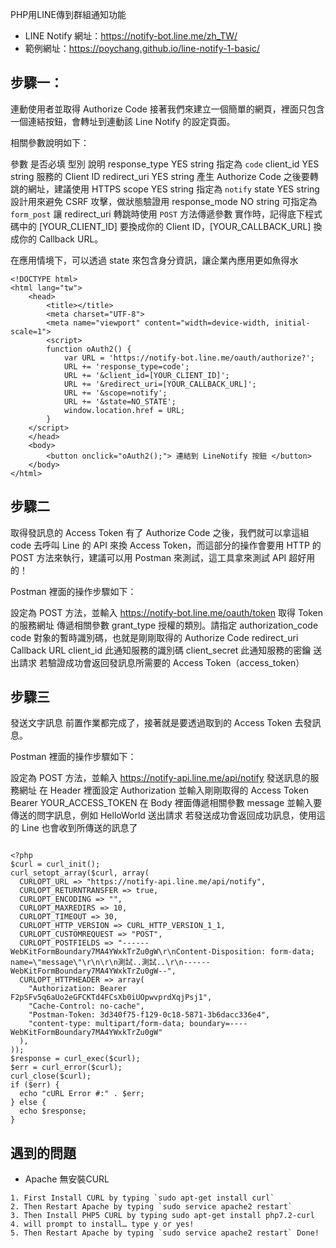PHP用LINE傳到群組通知功能

- LINE Notify 網址：https://notify-bot.line.me/zh_TW/
- 範例網址：https://poychang.github.io/line-notify-1-basic/


## 步驟一：
連動使用者並取得 Authorize Code
接著我們來建立一個簡單的網頁，裡面只包含一個連結按鈕，會轉址到連動該 Line Notify 的設定頁面。

相關參數說明如下：

參數	是否必填	型別	說明
response_type	YES	string	指定為 `code`
client_id	YES	string	服務的 Client ID
redirect_uri	YES	string	產生 Authorize Code 之後要轉跳的網址，建議使用 HTTPS
scope	YES	string	指定為 `notify`
state	YES	string	設計用來避免 CSRF 攻擊，做狀態驗證用
response_mode	NO	string	可指定為 `form_post` 讓 redirect_uri 轉跳時使用 `POST` 方法傳遞參數
實作時，記得底下程式碼中的 [YOUR_CLIENT_ID] 要換成你的 Client ID，[YOUR_CALLBACK_URL] 換成你的 Callback URL。

在應用情境下，可以透過 state 來包含身分資訊，讓企業內應用更如魚得水
```
<!DOCTYPE html>
<html lang="tw">
    <head>
        <title></title>
        <meta charset="UTF-8">
        <meta name="viewport" content="width=device-width, initial-scale=1">
        <script>
        function oAuth2() {
            var URL = 'https://notify-bot.line.me/oauth/authorize?';
            URL += 'response_type=code';
            URL += '&client_id=[YOUR_CLIENT_ID]';
            URL += '&redirect_uri=[YOUR_CALLBACK_URL]';
            URL += '&scope=notify';
            URL += '&state=NO_STATE';
            window.location.href = URL;
        }
    </script>
    </head>
    <body>
        <button onclick="oAuth2();"> 連結到 LineNotify 按鈕 </button>
    </body>
</html>
```

## 步驟二
取得發訊息的 Access Token
有了 Authorize Code 之後，我們就可以拿這組 code 去呼叫 Line 的 API 來換 Access Token，而這部分的操作會要用 HTTP 的 POST 方法來執行，建議可以用 Postman 來測試，這工具拿來測試 API 超好用的！

Postman 裡面的操作步驟如下：

設定為 POST 方法，並輸入 https://notify-bot.line.me/oauth/token 取得 Token 的服務網址
傳遞相關參數
grant_type 授權的類別。請指定 authorization_code
code 對象的暫時識別碼，也就是剛剛取得的 Authorize Code
redirect_uri Callback URL
client_id 此通知服務的識別碼
client_secret 此通知服務的密鑰
送出請求
若驗證成功會返回發訊息所需要的 Access Token（access_token）

## 步驟三
發送文字訊息
前置作業都完成了，接著就是要透過取到的 Access Token 去發訊息。

Postman 裡面的操作步驟如下：

設定為 POST 方法，並輸入 https://notify-api.line.me/api/notify 發送訊息的服務網址
在 Header 裡面設定 Authorization
並輸入剛剛取得的 Access Token Bearer YOUR_ACCESS_TOKEN
在 Body 裡面傳遞相關參數 message
並輸入要傳送的問字訊息，例如 HelloWorld
送出請求
若發送成功會返回成功訊息，使用這的 Line 也會收到所傳送的訊息了
```

<?php
$curl = curl_init();
curl_setopt_array($curl, array(
  CURLOPT_URL => "https://notify-api.line.me/api/notify",
  CURLOPT_RETURNTRANSFER => true,
  CURLOPT_ENCODING => "",
  CURLOPT_MAXREDIRS => 10,
  CURLOPT_TIMEOUT => 30,
  CURLOPT_HTTP_VERSION => CURL_HTTP_VERSION_1_1,
  CURLOPT_CUSTOMREQUEST => "POST",
  CURLOPT_POSTFIELDS => "------WebKitFormBoundary7MA4YWxkTrZu0gW\r\nContent-Disposition: form-data; name=\"message\"\r\n\r\n測試..測試..\r\n------WebKitFormBoundary7MA4YWxkTrZu0gW--",
  CURLOPT_HTTPHEADER => array(
    "Authorization: Bearer F2pSFv5q6aUo2eGFCKTd4FCsXb0iUOpwvprdXqjPsj1",
    "Cache-Control: no-cache",
    "Postman-Token: 3d340f75-f129-0c18-5871-3b6dacc336e4",
    "content-type: multipart/form-data; boundary=----WebKitFormBoundary7MA4YWxkTrZu0gW"
  ),
));
$response = curl_exec($curl);
$err = curl_error($curl);
curl_close($curl);
if ($err) {
  echo "cURL Error #:" . $err;
} else {
  echo $response;
}
```



## 遇到的問題
- Apache 無安裝CURL
```
1. First Install CURL by typing `sudo apt-get install curl`
2. Then Restart Apache by typing `sudo service apache2 restart`
3. Then Install PHP5 CURL by typing sudo apt-get install php7.2-curl
4. will prompt to install… type y or yes!
5. Then Restart Apache by typing `sudo service apache2 restart` Done!
```
